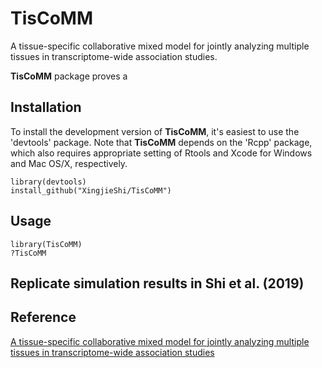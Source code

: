 # TisCoMM
A tissue-specific collaborative mixed model for jointly analyzing multiple tissues in transcriptome-wide association studies.

**TisCoMM** package proves a 

## Installation
To install the development version of **TisCoMM**, it's easiest to use the 'devtools' package. Note that **TisCoMM** depends on the 'Rcpp' package, which also requires appropriate setting of Rtools and Xcode for Windows and Mac OS/X, respectively.

```{r, fig.show='hold', eval=FALSE}
library(devtools)
install_github("XingjieShi/TisCoMM")
```
## Usage

```{r, fig.show='hold', eval=FALSE}
library(TisCoMM)
?TisCoMM
```
## Replicate simulation results in Shi et al. (2019)
 

## Reference
[A tissue-specific collaborative mixed model for jointly analyzing multiple tissues in transcriptome-wide association studies](https://www.biorxiv.org/content/10.1101/789396v1) 
